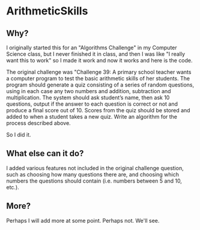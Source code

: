 # ArithmeticSkills

## Why?
I originally started this for an "Algorithms Challenge" in my Computer Science class, but I never finished it in class, and then I was like "I really want this to work" so I made it work and now it works and here is the code.

The original challenge was "Challenge 39: A primary school teacher wants a computer program to test the basic arithmetic skills of her students. The program should generate a quiz consisting of a series of random questions, using in each case any two numbers and addition, subtraction and multiplication. The system should ask student’s name, then ask 10 questions, output if the answer to each question is correct or not and produce a final score out of 10. Scores from the quiz should be stored and added to when a student takes a new quiz. Write an algorithm for the process described above.

So I did it.

## What else can it do?
I added various features not included in the original challenge question, such as choosing how many questions there are, and choosing which numbers the questions should contain (i.e. numbers between 5 and 10, etc.).

## More?
Perhaps I will add more at some point. Perhaps not. We'll see.
